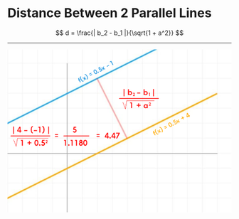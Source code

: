 # Distance Between 2 Parallel Lines

$$
d = \frac{| b_2 - b_1 |}{\sqrt{1 + a^2}}
$$

----

![Distance between two lines](https://github.com/damianc/dev-notes/blob/master/_images/math/lines-distance.png "Distance between two lines")